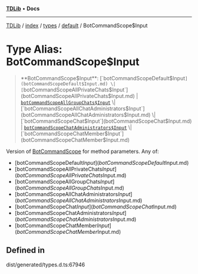 [**TDLib**](../../../../../../README.md) • **Docs**

***

[TDLib](../../../../../../modules.md) / [index](../../../../../README.md) / [types](../../../README.md) / [default](../README.md) / BotCommandScope$Input

# Type Alias: BotCommandScope$Input

> **BotCommandScope$Input**: [`botCommandScopeDefault$Input`](botCommandScopeDefault$Input.md) \| [`botCommandScopeAllPrivateChats$Input`](botCommandScopeAllPrivateChats$Input.md) \| [`botCommandScopeAllGroupChats$Input`](botCommandScopeAllGroupChats$Input.md) \| [`botCommandScopeAllChatAdministrators$Input`](botCommandScopeAllChatAdministrators$Input.md) \| [`botCommandScopeChat$Input`](botCommandScopeChat$Input.md) \| [`botCommandScopeChatAdministrators$Input`](botCommandScopeChatAdministrators$Input.md) \| [`botCommandScopeChatMember$Input`](botCommandScopeChatMember$Input.md)

Version of [BotCommandScope](BotCommandScope.md) for method parameters.
Any of:
- [botCommandScopeDefault$Input](botCommandScopeDefault$Input.md)
- [botCommandScopeAllPrivateChats$Input](botCommandScopeAllPrivateChats$Input.md)
- [botCommandScopeAllGroupChats$Input](botCommandScopeAllGroupChats$Input.md)
- [botCommandScopeAllChatAdministrators$Input](botCommandScopeAllChatAdministrators$Input.md)
- [botCommandScopeChat$Input](botCommandScopeChat$Input.md)
- [botCommandScopeChatAdministrators$Input](botCommandScopeChatAdministrators$Input.md)
- [botCommandScopeChatMember$Input](botCommandScopeChatMember$Input.md)

## Defined in

dist/generated/types.d.ts:67946
